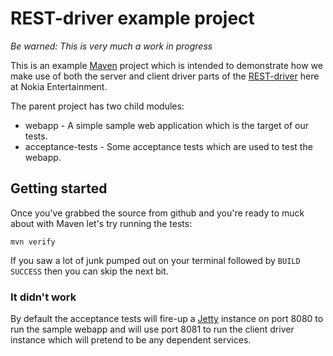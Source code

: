 # REST-driver example project

_Be warned: This is very much a work in progress_

This is an example [Maven](http://maven.apache.org/) project which is intended to demonstrate how we make use of both the server and client driver parts of the [REST-driver](https://github.com/rest-driver/rest-driver) here at Nokia Entertainment.

The parent project has two child modules:

* webapp - A simple sample web application which is the target of our tests.
* acceptance-tests - Some acceptance tests which are used to test the webapp.

## Getting started

Once you've grabbed the source from github and you're ready to muck about with Maven let's try running the tests:

```
mvn verify
```

If you saw a lot of junk pumped out on your terminal followed by `BUILD SUCCESS` then you can skip the next bit.

### It didn't work

By default the acceptance tests will fire-up a [Jetty](http://www.eclipse.org/jetty/) instance on port 8080 to run the sample webapp and will use port 8081 to run the client driver instance which will pretend to be any dependent services.
